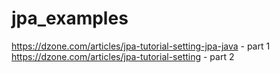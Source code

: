 # jpa_examples

https://dzone.com/articles/jpa-tutorial-setting-jpa-java - part 1
https://dzone.com/articles/jpa-tutorial-setting - part 2
